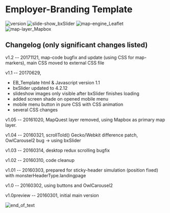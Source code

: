 # Employer-Branding Template
![version](https://img.shields.io/badge/version-1.2-orange.svg) 
![slide-show_bxSlider](https://img.shields.io/badge/slide--show-bxSlider-blue.svg) ![map-engine_Leaflet](https://img.shields.io/badge/map--engine-Leaflet-blue.svg) ![map-layer_Mapbox](https://img.shields.io/badge/map--layer-Mapbox-blue.svg)

Changelog (only significant changes listed)
-------------------------------------------
v1.2 -- 20171121, map-code bugfix and update (using CSS for map-markers), main CSS moved to external CSS file

v1.1 -- 20170629,
- EB_Template html & Javascript version 1.1
- bxSlider updated to 4.2.12
- slideshow images only visible after bxSlider finishes loading
- added screen shade on opened mobile menu
- mobile menu button in pure CSS with CSS animation
- several CSS changes

v1.05 -- 20161020, MapQuest layer removed, using Mapbox as primary map layer.

v1.04 -- 20160321, scrollToId() Gecko/Webkit difference patch, OwlCarousel2 bug -> using bxSlider

v1.03 -- 20160314, desktop redux scrolling bugfix

v1.02 -- 20160310, code cleanup

v1.01 -- 20160303, prepared for sticky-header simulation (position fixed) with monsterHeaderType.landingpage

v1.0 -- 20160302, using buttons and OwlCarousel2

v1.0preview -- 20160301, initial main version

![end_of_text](https://img.shields.io/badge/end%20of%20readme--yellow.svg)
